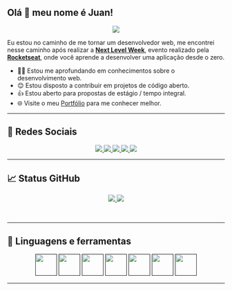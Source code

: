 ## Olá 👋 meu nome é Juan!

<p align = "center">
  <a href="">
    <img src="https://profile-counter.glitch.me/juanvieiraprado99/count.svg"/>
  </a>
</p>

Eu estou no caminho de me tornar um desenvolvedor web, me encontrei nesse caminho após realizar a  **[Next Level Week](https://nextlevelweek.com/)**, evento realizado pela **[Rocketseat](https://github.com/Rocketseat)**, onde você aprende a desenvolver uma aplicação desde o zero.

- 👨‍💻 Estou me aprofundando em conhecimentos sobre o desenvolvimento web.
- 😊 Estou disposto a contribuir em projetos de código aberto.
- 👍 Estou aberto para propostas de estágio / tempo integral.
- 🌐 Visite o meu [Portfólio](https://juanvieiraprado99.github.io/) para me conhecer melhor.



---

## 💬 Redes Sociais


<p align = "center">

  <a href="https://twitter.com/juanprado99">
    <img src="https://img.shields.io/badge/twitter-%231DA1F2.svg?&style=for-the-badge&logo=twitter&logoColor=white" />
  </a>

  <a href="https://www.facebook.com/juan.prado.503">
    <img src="https://img.shields.io/badge/facebook-%231877F2.svg?&style=for-the-badge&logo=facebook&logoColor=white" />
  </a>

  <a href="https://juanvieiraprado99.github.io/">
    <img src="https://img.shields.io/badge/portfolio-web-%23.svg?&style=for-the-badge&logo=&logoColor=white%22" />
  </a>

  <a href="https://www.linkedin.com/in/juanvieiraprado/">
    <img src="https://img.shields.io/badge/linkedin-%230077B5.svg?&style=for-the-badge&logo=linkedin&logoColor=white" />
  </a>

  <a href="https://www.instagram.com/juandark1999/?hl=pt-br">
    <img src="https://img.shields.io/badge/instagram-%23E4405F.svg?&style=for-the-badge&logo=instagram&logoColor=white" />
  </a>

</p>

---
## &#x1f4c8; Status GitHub

<p align="center">
  <a href="https://github.com/juanvieiraprado99/juanvieiraprado99">
    <img src="https://github-readme-stats.vercel.app/api?username=juanvieiraprado99&show_icons=true" />
  </a>

  <a href="https://github.com/juanvieiraprado99/juanvieiraprado99">
    <img src="https://github-readme-stats.vercel.app/api/top-langs/?username=juanvieiraprado99&layout=compact" />
  </a>
</p>

<br>

---

## 🔧 Linguagens e ferramentas
 
<p align="center">
  <a href=""><img src="https://img.shields.io/badge/-HTML5-000000?style=flat&logo=html5" height="50px"></a>
  <a href=""><img src="https://img.shields.io/badge/-CSS3-000000?style=flat&logo=css3" height="50px"></a>
  <a href=""><img src="https://img.shields.io/badge/-Markdown-000000?style=flat&logo=markdown" height="50px"></a>
  <a href=""><img src="https://img.shields.io/badge/-JavaScript-000000?style=flat&logo=javascript" height="50px"></a>
  <a href=""><img src="https://img.shields.io/badge/-C_Sharp-000000?style=flat&logo=c-sharp" height="50px"></a>
  <a href=""><img src="https://img.shields.io/badge/-Git-000000?style=flat&logo=git" height="50px"></a>
  <a href=""><img src="https://img.shields.io/badge/-GitHub-000000?style=flat&logo=github" height="50px"></a>
</p>

---
